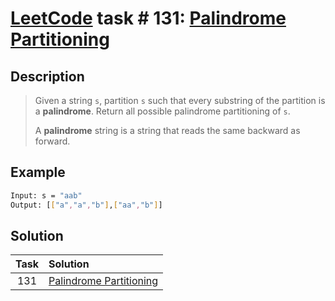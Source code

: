 # [LeetCode][leetcode] task # 131: [Palindrome Partitioning][task]

Description
-----------

> Given a string `s`, partition `s` such that every substring of the partition is a **palindrome**.
> Return all possible palindrome partitioning of `s`.
> 
> A **palindrome** string is a string that reads the same backward as forward.

Example
-------

```sh
Input: s = "aab"
Output: [["a","a","b"],["aa","b"]]
```

Solution
--------

| Task | Solution                            |
|:----:|:------------------------------------|
| 131  | [Palindrome Partitioning][solution] |


[leetcode]: <http://leetcode.com/>
[task]: <https://leetcode.com/problems/palindrome-partitioning/>
[solution]: <https://github.com/wellaxis/praxis-leetcode/blob/main/src/main/java/com/witalis/praxis/leetcode/task/h2/p131/option/Practice.java>
